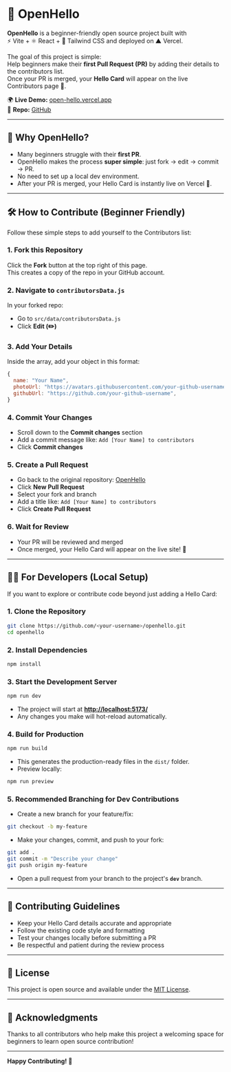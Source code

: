 # 👋 OpenHello

**OpenHello** is a beginner-friendly open source project built with  
⚡ Vite + ⚛️ React + 🎨 Tailwind CSS and deployed on ▲ Vercel.

The goal of this project is simple:  
Help beginners make their **first Pull Request (PR)** by adding their details to the contributors list.  
Once your PR is merged, your **Hello Card** will appear on the live Contributors page 🚀.

🌍 **Live Demo:** [open-hello.vercel.app](https://open-hello.vercel.app/)  
📂 **Repo:** [GitHub](https://github.com/sidxhdev/OpenHello.git)

---

## 🚀 Why OpenHello?

- Many beginners struggle with their **first PR**.  
- OpenHello makes the process **super simple**: just fork → edit → commit → PR.  
- No need to set up a local dev environment.  
- After your PR is merged, your Hello Card is instantly live on Vercel 🎉.

---

## 🛠 How to Contribute (Beginner Friendly)

Follow these simple steps to add yourself to the Contributors list:

### 1. Fork this Repository
Click the **Fork** button at the top right of this page.  
This creates a copy of the repo in your GitHub account.

### 2. Navigate to `contributorsData.js`
In your forked repo:
- Go to `src/data/contributorsData.js`  
- Click **Edit (✏️)**

### 3. Add Your Details
Inside the array, add your object in this format:

```javascript
{
  name: "Your Name",
  photoUrl: "https://avatars.githubusercontent.com/your-github-username",
  githubUrl: "https://github.com/your-github-username",
}
```

### 4. Commit Your Changes
- Scroll down to the **Commit changes** section
- Add a commit message like: `Add [Your Name] to contributors`
- Click **Commit changes**

### 5. Create a Pull Request
- Go back to the original repository: [OpenHello](https://github.com/sidxhdev/OpenHello)
- Click **New Pull Request**
- Select your fork and branch
- Add a title like: `Add [Your Name] to contributors`
- Click **Create Pull Request**

### 6. Wait for Review
- Your PR will be reviewed and merged
- Once merged, your Hello Card will appear on the live site! 🎉

---

## 🧑‍💻 For Developers (Local Setup)

If you want to explore or contribute code beyond just adding a Hello Card:

### 1. Clone the Repository
```bash
git clone https://github.com/<your-username>/openhello.git
cd openhello
```

### 2. Install Dependencies
```bash
npm install
```

### 3. Start the Development Server
```bash
npm run dev
```

- The project will start at **[http://localhost:5173/](http://localhost:5173/)**
- Any changes you make will hot-reload automatically.

### 4. Build for Production
```bash
npm run build
```

- This generates the production-ready files in the `dist/` folder.
- Preview locally:
```bash
npm run preview
```

### 5. Recommended Branching for Dev Contributions

- Create a new branch for your feature/fix:
```bash
git checkout -b my-feature
```

- Make your changes, commit, and push to your fork:
```bash
git add .
git commit -m "Describe your change"
git push origin my-feature
```

- Open a pull request from your branch to the project's **`dev`** branch.

---

## 🤝 Contributing Guidelines

- Keep your Hello Card details accurate and appropriate
- Follow the existing code style and formatting
- Test your changes locally before submitting a PR
- Be respectful and patient during the review process

---

## 📝 License

This project is open source and available under the [MIT License](LICENSE).

---

## 🙏 Acknowledgments

Thanks to all contributors who help make this project a welcoming space for beginners to learn open source contribution! 

---

**Happy Contributing! 🚀**

